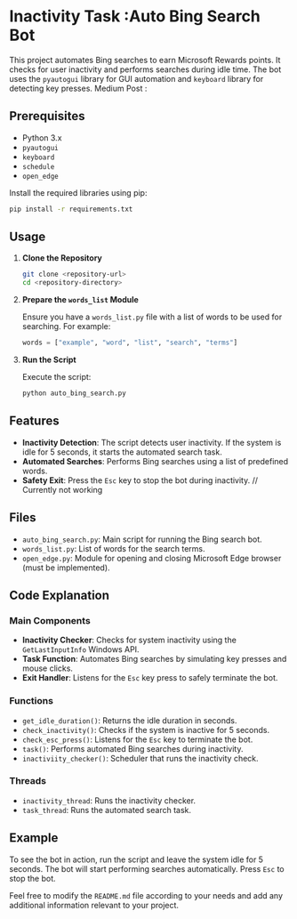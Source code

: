

# Inactivity Task :Auto Bing Search Bot

This project automates Bing searches to earn Microsoft Rewards points. It checks for user inactivity and performs searches during idle time. The bot uses the `pyautogui` library for GUI automation and `keyboard` library for detecting key presses.
Medium Post : 

## Prerequisites

- Python 3.x
- `pyautogui`
- `keyboard`
- `schedule`
- `open_edge`

Install the required libraries using pip:

```bash
pip install -r requirements.txt
```

## Usage

1. **Clone the Repository**

    ```bash
    git clone <repository-url>
    cd <repository-directory>
    ```

2. **Prepare the `words_list` Module**

    Ensure you have a `words_list.py` file with a list of words to be used for searching. For example:

    ```python
    words = ["example", "word", "list", "search", "terms"]
    ```

3. **Run the Script**

    Execute the script:

    ```bash
    python auto_bing_search.py
    ```

## Features

- **Inactivity Detection**: The script detects user inactivity. If the system is idle for 5 seconds, it starts the automated search task.
- **Automated Searches**: Performs Bing searches using a list of predefined words.
- **Safety Exit**: Press the `Esc` key to stop the bot during inactivity.  // 
Currently not working
## Files

- `auto_bing_search.py`: Main script for running the Bing search bot.
- `words_list.py`: List of words for the search terms.
- `open_edge.py`: Module for opening and closing Microsoft Edge browser (must be implemented).

## Code Explanation

### Main Components

- **Inactivity Checker**: Checks for system inactivity using the `GetLastInputInfo` Windows API.
- **Task Function**: Automates Bing searches by simulating key presses and mouse clicks.
- **Exit Handler**: Listens for the `Esc` key press to safely terminate the bot.

### Functions

- `get_idle_duration()`: Returns the idle duration in seconds.
- `check_inactivity()`: Checks if the system is inactive for 5 seconds.
- `check_esc_press()`: Listens for the `Esc` key to terminate the bot.
- `task()`: Performs automated Bing searches during inactivity.
- `inactiviity_checker()`: Scheduler that runs the inactivity check.

### Threads

- `inactivity_thread`: Runs the inactivity checker.
- `task_thread`: Runs the automated search task.

## Example

To see the bot in action, run the script and leave the system idle for 5 seconds. The bot will start performing searches automatically. Press `Esc` to stop the bot.


Feel free to modify the `README.md` file according to your needs and add any additional information relevant to your project.
